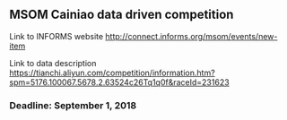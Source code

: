 ## MSOM Cainiao data driven competition

Link to INFORMS website
http://connect.informs.org/msom/events/new-item

Link to data description
https://tianchi.aliyun.com/competition/information.htm?spm=5176.100067.5678.2.63524c26Tq1q0f&raceId=231623

### Deadline: September 1, 2018
